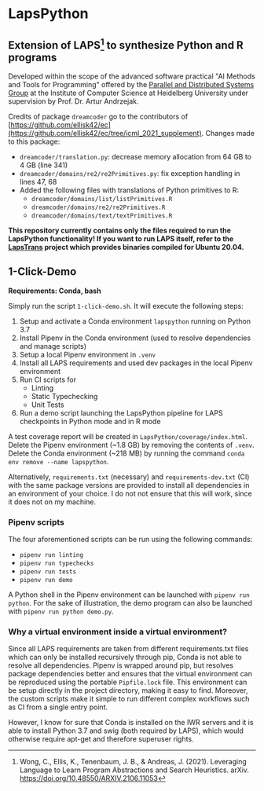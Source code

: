 # LapsPython
## Extension of LAPS[^1] to synthesize Python and R programs
Developed within the scope of the advanced software practical "AI Methods and Tools for Programming" offered by the [Parallel and Distributed Systems Group](https://pvs.ifi.uni-heidelberg.de) at the Institute of Computer Science at Heidelberg University under supervision by Prof. Dr. Artur Andrzejak.

Credits of package `dreamcoder` go to the contributors of [https://github.com/ellisk42/ec](https://github.com/ellisk42/ec/tree/icml_2021_supplement). Changes made to this package:

- `dreamcoder/translation.py`: decrease memory allocation from 64 GB to 4 GB (line 341)
- `dreamcoder/domains/re2/re2Primitives.py`: fix exception handling in lines 47, 68
- Added the following files with translations of Python primitives to R:
  - `dreamcoder/domains/list/listPrimitives.R`
  - `dreamcoder/domains/re2/re2Primitives.R`
  - `dreamcoder/domains/text/textPrimitives.R`
  
**This repository currently contains only the files required to run the LapsPython functionality! If you want to run LAPS itself, refer to the [LapsTrans](https://github.com/pvs-hd-tea/LapsTrans) project which provides binaries compiled for Ubuntu 20.04.**

[^1]: Wong, C., Ellis, K., Tenenbaum, J. B., & Andreas, J. (2021). Leveraging Language to Learn Program Abstractions and Search Heuristics. arXiv. https://doi.org/10.48550/ARXIV.2106.11053 

## 1-Click-Demo
**Requirements: Conda, bash**

Simply run the script `1-click-demo.sh`. It will execute the following steps:

1. Setup and activate a Conda environment `lapspython` running on Python 3.7
2. Install Pipenv in the Conda environment (used to resolve dependencies and manage scripts)
3. Setup a local Pipenv environment in `.venv`
4. Install all LAPS requirements and used dev packages in the local Pipenv environment
5. Run CI scripts for
   - Linting
   - Static Typechecking
   - Unit Tests
6. Run a demo script launching the LapsPython pipeline for LAPS checkpoints in Python mode and in R mode

A test coverage report will be created in `LapsPython/coverage/index.html`. Delete the Pipenv environment (~1.8 GB) by removing the contents of `.venv`. Delete the Conda environment (~218 MB) by running the command `conda env remove --name lapspython`.

Alternatively, `requirements.txt` (necessary) and `requirements-dev.txt` (CI) with the same package versions are provided to install all dependencies in an environment of your choice. I do not not ensure that this will work, since it does not on my machine. 

### Pipenv scripts

The four aforementioned scripts can be run using the following commands:

- `pipenv run linting`
- `pipenv run typechecks`
- `pipenv run tests`
- `pipenv run demo`

A Python shell in the Pipenv environment can be launched with `pipenv run python`. For the sake of illustration, the demo program can also be launched with `pipenv run python demo.py`.

### Why a virtual environment inside a virtual environment?

Since all LAPS requirements are taken from different requirements.txt files which can only be installed recursively through pip, Conda is not able to resolve all dependencies. Pipenv is wrapped around pip, but resolves package dependencies better and ensures that the virtual environment can be reproduced using the portable `Pipfile.lock` file. This environment can be setup directly in the project directory, making it easy to find. Moreover, the custom scripts make it simple to run different complex workflows such as CI from a single entry point.

However, I know for sure that Conda is installed on the IWR servers and it is able to install Python 3.7 and swig (both required by LAPS), which would otherwise require apt-get and therefore superuser rights.
